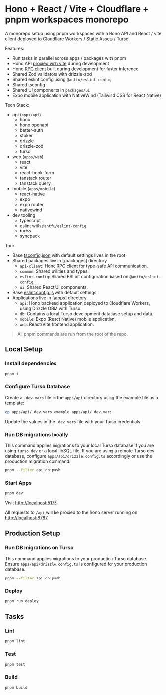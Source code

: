 # Hono + React / Vite + Cloudflare + pnpm workspaces monorepo

A monorepo setup using pnpm workspaces with a Hono API and React / vite client deployed to Cloudflare Workers / Static Assets / Turso.

Features:

- Run tasks in parallel across apps / packages with pnpm
- Hono API [proxied with vite](./apps/web/vite.config.ts) during development
- Hono [RPC client](packages/api-client/src/index.ts) built during development for faster inference
- Shared Zod validators with drizzle-zod
- Shared eslint config using `@antfu/eslint-config`
- Shared tsconfig
- Shared UI components in `packages/ui`
- Expo mobile application with NativeWind (Tailwind CSS for React Native)

Tech Stack:

- api (`apps/api`)
  - hono
  - hono openapi
  - better-auth
  - stoker
  - drizzle
  - drizzle-zod
  - turso
- web (`apps/web`)
  - react
  - vite
  - react-hook-form
  - tanstack router
  - tanstack query
- mobile (`apps/mobile`)
  - react-native
  - expo
  - expo router
  - nativewind
- dev tooling
  - typescript
  - eslint with `@antfu/eslint-config`
  - turbo
  - syncpack

Tour:

- Base [tsconfig.json](./tsconfig.json) with default settings lives in the root
- Shared packages live in [/packages] directory
  - `api-client`: Hono RPC client for type-safe API communication.
  - `common`: Shared utilities and types.
  - `eslint-config`: Shared ESLint configuration based on `@antfu/eslint-config`.
  - `ui`: Shared React UI components.
- Base [eslint.config.js](./packages/eslint-config/eslint.config.js) with default settings
- Applications live in [/apps] directory
  - `api`: Hono backend application deployed to Cloudflare Workers, using Drizzle ORM with Turso.
  - `db`: Contains a local Turso development database setup and data.
  - `mobile`: Expo (React Native) mobile application.
  - `web`: React/Vite frontend application.

> All pnpm commands are run from the root of the repo.

## Local Setup

### Install dependencies

```sh
pnpm i
```

### Configure Turso Database

Create a `.dev.vars` file in the `apps/api` directory using the example file as a template:

```sh
cp apps/api/.dev.vars.example apps/api/.dev.vars
```

Update the values in the `.dev.vars` file with your Turso credentials.

### Run DB migrations locally

This command applies migrations to your local Turso database if you are using `turso dev` or a local libSQL file.
If you are using a remote Turso dev database, configure `apps/api/drizzle.config.ts` accordingly or use the production migration command.
```sh
pnpm --filter api db:push
```

### Start Apps

```sh
pnpm dev
```

Visit [http://localhost:5173](http://localhost:5173)

All requests to `/api` will be proxied to the hono server running on [http://localhost:8787](http://localhost:8787)

## Production Setup

### Run DB migrations on Turso

This command applies migrations to your production Turso database. Ensure `apps/api/drizzle.config.ts` is configured for your production database.
```sh
pnpm --filter api db:push
```

### Deploy

```sh
pnpm run deploy
```

## Tasks

### Lint

```sh
pnpm lint
```

### Test

```sh
pnpm test
```

### Build

```sh
pnpm build
```
